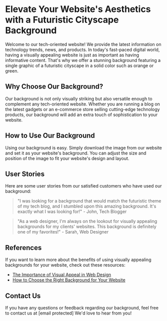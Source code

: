 <!--font:IBM Plex Sans-->

# Elevate Your Website's Aesthetics with a Futuristic Cityscape Background

Welcome to our tech-oriented website! We provide the latest information on technology trends, news, and products. In today's fast-paced digital world, having a visually appealing website is just as important as having informative content. That's why we offer a stunning background featuring a single graphic of a futuristic cityscape in a solid color such as orange or green.

## Why Choose Our Background?

Our background is not only visually striking but also versatile enough to complement any tech-oriented website. Whether you are running a blog on the latest gadgets or an e-commerce store selling cutting-edge technology products, our background will add an extra touch of sophistication to your website.

## How to Use Our Background

Using our background is easy. Simply download the image from our website and set it as your website's background. You can adjust the size and position of the image to fit your website's design and layout.

## User Stories

Here are some user stories from our satisfied customers who have used our background:

> "I was looking for a background that would match the futuristic theme of my tech blog, and I stumbled upon this amazing background. It's exactly what I was looking for!" - John, Tech Blogger

> "As a web designer, I'm always on the lookout for visually appealing backgrounds for my clients' websites. This background is definitely one of my favorites!" - Sarah, Web Designer

## References

If you want to learn more about the benefits of using visually appealing backgrounds for your website, check out these resources:

- [The Importance of Visual Appeal in Web Design](#)
- [How to Choose the Right Background for Your Website](#)

## Contact Us

If you have any questions or feedback regarding our background, feel free to contact us at [email protected] We'd love to hear from you!

<!--

Write me content for website with wallpaper which alt text is:

"A wallpaper with a single graphic of a futuristic cityscape, in a solid color such as orange or green."

The name/title of the page should not be 1:1 copy of the alt text but rather a real content of the website which is using this wallpaper.

- Use markdown format 
- Start with heading
- Heading should be short and concise
- The content should look like a real website 
- The website should not be about the wallpaper, wallpaper is just a related background
- Heading should be contain work "wallpaper" or "background"
- Include real sections like references, contact, user stories, etc. use things relevant to the page purpose.
- Feel free to use structure like headings, bullets, numbering, blockquotes, paragraphs, horizontal lines, etc.
- You can use formatting like bold or _italic_
- You can include UTF-8 emojis
- Links should be only #hash anchors (and you can refer to the document itself)
- Do not include images


---


# Futuristic Cityscape Wallpaper for Your Tech-Oriented Website

Welcome to our tech-oriented website! Our website is designed to provide you with the latest information on technology trends, news, and products. We understand that having a visually appealing website is just as important as having informative content, which is why we offer this stunning wallpaper featuring a single graphic of a futuristic cityscape in a solid color such as orange or green.

## Why Choose Our Wallpaper?

Our wallpaper is not only visually striking but also versatile enough to complement any tech-oriented website. Whether you are running a blog on the latest gadgets or an e-commerce store selling cutting-edge technology products, our wallpaper will add an extra touch of sophistication to your website.

## How to Use Our Wallpaper

Using our wallpaper is easy. Simply download the image from our website and set it as your website's background. You can adjust the size and position of the image to fit your website's design and layout.

## User Stories

Here are some user stories from our satisfied customers who have used our wallpaper:

> "I was looking for a wallpaper that would match the futuristic theme of my tech blog, and I stumbled upon this amazing wallpaper. It's exactly what I was looking for!" - John, Tech Blogger

> "As a web designer, I'm always on the lookout for visually appealing backgrounds for my clients' websites. This wallpaper is definitely one of my favorites!" - Sarah, Web Designer

## References

If you want to learn more about the benefits of using visually appealing backgrounds for your website, check out these resources:

- [The Importance of Visual Appeal in Web Design](#)
- [How to Choose the Right Background for Your Website](#)

## Contact Us

If you have any questions or feedback regarding our wallpaper, feel free to contact us at [email protected] We'd love to hear from you!


---


Heading should not include word "wallpaper". The website should not be about the wallpaper itself, wallpaper is just a related background, rewrite whole content.


---


Heading should not include word "wallpaper". The website should not be about the wallpaper itself, wallpaper is just a related background, rewrite whole content.


---


# Elevate Your Website's Aesthetics with a Futuristic Cityscape Background

Welcome to our tech-oriented website! We provide the latest information on technology trends, news, and products. In today's fast-paced digital world, having a visually appealing website is just as important as having informative content. That's why we offer a stunning background featuring a single graphic of a futuristic cityscape in a solid color such as orange or green.

## Why Choose Our Background?

Our background is not only visually striking but also versatile enough to complement any tech-oriented website. Whether you are running a blog on the latest gadgets or an e-commerce store selling cutting-edge technology products, our background will add an extra touch of sophistication to your website.

## How to Use Our Background

Using our background is easy. Simply download the image from our website and set it as your website's background. You can adjust the size and position of the image to fit your website's design and layout.

## User Stories

Here are some user stories from our satisfied customers who have used our background:

> "I was looking for a background that would match the futuristic theme of my tech blog, and I stumbled upon this amazing background. It's exactly what I was looking for!" - John, Tech Blogger

> "As a web designer, I'm always on the lookout for visually appealing backgrounds for my clients' websites. This background is definitely one of my favorites!" - Sarah, Web Designer

## References

If you want to learn more about the benefits of using visually appealing backgrounds for your website, check out these resources:

- [The Importance of Visual Appeal in Web Design](#)
- [How to Choose the Right Background for Your Website](#)

## Contact Us

If you have any questions or feedback regarding our background, feel free to contact us at [email protected] We'd love to hear from you!

-->
